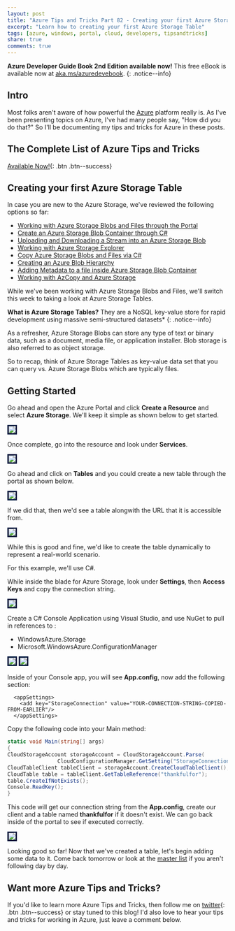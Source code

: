 ```yaml
---
layout: post
title: "Azure Tips and Tricks Part 82 - Creating your first Azure Storage Table"
excerpt: "Learn how to creating your first Azure Storage Table"
tags: [azure, windows, portal, cloud, developers, tipsandtricks]
share: true
comments: true
---
```


**Azure Developer Guide Book 2nd Edition available now!** This free eBook is available now at [aka.ms/azuredevebook](https://aka.ms/azuredevebook).
{: .notice--info}

## Intro

Most folks aren't aware of how powerful the [Azure](http://www.azure.com) platform really is. As I've been presenting topics on Azure, I've had many people say, "How did you do that?" So I'll be documenting my tips and tricks for Azure in these posts.

## The Complete List of Azure Tips and Tricks

[Available Now!](https://michaelcrump.net/azure-tips-and-tricks-complete-list/){: .btn .btn--success} 

## Creating your first Azure Storage Table

In case you are new to the Azure Storage, we've reviewed the following options so far:

* [Working with Azure Storage Blobs and Files through the Portal](http://www.michaelcrump.net/azure-tips-and-tricks74/)
* [Create an Azure Storage Blob Container through C#](http://www.michaelcrump.net/azure-tips-and-tricks75/)
* [Uploading and Downloading a Stream into an Azure Storage Blob](http://www.michaelcrump.net/azure-tips-and-tricks76/)
* [Working with Azure Storage Explorer](http://www.michaelcrump.net/azure-tips-and-tricks77/)
* [Copy Azure Storage Blobs and Files via C#](http://www.michaelcrump.net/azure-tips-and-tricks78/)
* [Creating an Azure Blob Hierarchy](http://www.michaelcrump.net/azure-tips-and-tricks79/)
* [Adding Metadata to a file inside Azure Storage Blob Container](http://www.michaelcrump.net/azure-tips-and-tricks80/)
* [Working with AzCopy and Azure Storage](http://www.michaelcrump.net/azure-tips-and-tricks81/)

While we've been working with Azure Storage Blobs and Files, we'll switch this week to taking a look at Azure Storage Tables. 

**What is Azure Storage Tables?** They are a NoSQL key-value store for rapid development using massive semi-structured datasets*
{: .notice--info}

As a refresher, Azure Storage Blobs can store any type of text or binary data, such as a document, media file, or application installer. Blob storage is also referred to as object storage.

So to recap, think of Azure Storage Tables as key-value data set that you can query vs. Azure Storage Blobs which are typically files. 

## Getting Started

Go ahead and open the Azure Portal and click **Create a Resource** and select **Azure Storage**. We'll keep it simple as shown below to get started. 

<img style="border:3px solid #021a40" src="/files/storageacct1.png">

Once complete, go into the resource and look under **Services**. 

<img style="border:3px solid #021a40" src="/files/storageacct2.png">

Go ahead and click on **Tables** and you could create a new table through the portal as shown below.

<img style="border:3px solid #021a40" src="/files/aztablesblog1.png">

If we did that, then we'd see a table alongwith the URL that it is accessible from. 

<img style="border:3px solid #021a40" src="/files/aztablesblog2.png">

While this is good and fine, we'd like to create the table dynamically to represent a real-world scenario. 

For this example, we'll use C#. 

While inside the blade for Azure Storage, look under **Settings**, then **Access Keys** and copy the connection string. 

<img style="border:3px solid #021a40" src="/files/storagethroughcsharp1.png">

Create a C# Console Application using Visual Studio, and use NuGet to pull in references to :

* WindowsAzure.Storage
* Microsoft.WindowsAzure.ConfigurationManager

<img style="border:3px solid #021a40" src="/files/storagethroughcsharp2.png">
<img style="border:3px solid #021a40" src="/files/storagethroughcsharp3.png">

Inside of your Console app, you will see **App.config**, now add the following section:

```text
  <appSettings>
    <add key="StorageConnection" value="YOUR-CONNECTION-STRING-COPIED-FROM-EARLIER"/>
  </appSettings>
```

Copy the following code into your Main method:

```csharp
static void Main(string[] args)
{
CloudStorageAccount storageAccount = CloudStorageAccount.Parse(
                CloudConfigurationManager.GetSetting("StorageConnection"));
CloudTableClient tableClient = storageAccount.CreateCloudTableClient();
CloudTable table = tableClient.GetTableReference("thankfulfor");
table.CreateIfNotExists();
Console.ReadKey();
}
```

This code will get our connection string from the **App.config**, create our client and a table named **thankfulfor** if it doesn't exist. We can go back inside of the portal to see if executed correctly. 

<img style="border:3px solid #021a40" src="/files/aztablesblog3.png">

Looking good so far! Now that we've created a table, let's begin adding some data to it. Come back tomorrow or look at the [master list](https://michaelcrump.net/azure-tips-and-tricks-complete-list/) if you aren't following day by day. 


## Want more Azure Tips and Tricks?

If you'd like to learn more Azure Tips and Tricks, then follow me on [twitter](http://twitter.com/mbcrump){: .btn .btn--success} or stay tuned to this blog! I'd also love to hear your tips and tricks for working in Azure, just leave a comment below. 